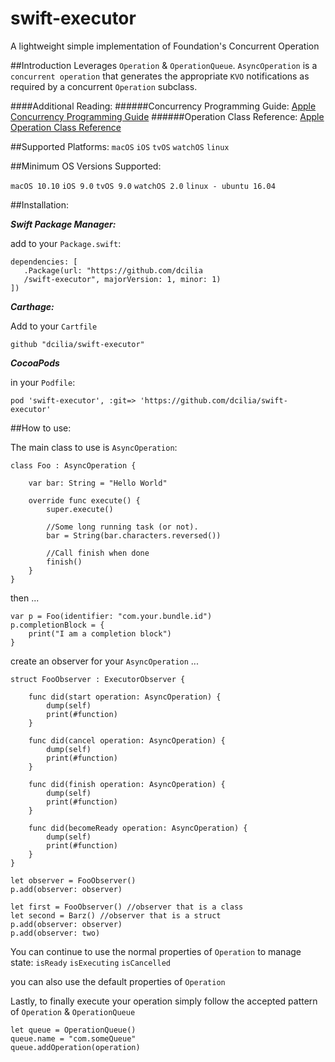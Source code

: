 # swift-executor
A lightweight simple implementation of Foundation's Concurrent Operation

##Introduction
Leverages ``` Operation ``` & ``` OperationQueue ```.  ``` AsyncOperation ``` is a ```concurrent operation``` that generates the appropriate ```KVO``` notifications as required by a concurrent ```Operation``` subclass.

####Additional Reading:
######Concurrency Programming Guide:
[Apple Concurrency Programming Guide](https://developer.apple.com/library/content/documentation/General/Conceptual/ConcurrencyProgrammingGuide/Introduction/Introduction.html#//apple_ref/doc/uid/TP40008091-CH1-SW1)
######Operation Class Reference:
[Apple Operation Class Reference](https://developer.apple.com/reference/foundation/operation)

##Supported Platforms:
```macOS``` ```iOS``` ```tvOS``` ```watchOS``` ```linux```

##Minimum OS Versions Supported:

``` macOS 10.10 ```
``` iOS 9.0 ```
``` tvOS 9.0 ```
``` watchOS 2.0 ```
``` linux - ubuntu 16.04 ```

##Installation:

***Swift Package Manager:***

add to your ```Package.swift```:

```
dependencies: [
   .Package(url: "https://github.com/dcilia
   /swift-executor", majorVersion: 1, minor: 1)
])
```
***Carthage:***

Add to your ```Cartfile```

```
github "dcilia/swift-executor"
```


***CocoaPods***

in your ```Podfile```:

```pod 'swift-executor', :git=> 'https://github.com/dcilia/swift-executor'```

##How to use:

The main class to use is ```AsyncOperation```:

```
class Foo : AsyncOperation {
    
    var bar: String = "Hello World"
    
    override func execute() {
        super.execute()
        
        //Some long running task (or not).
        bar = String(bar.characters.reversed())
        
        //Call finish when done
        finish()
    }
}

```

then ...

```
var p = Foo(identifier: "com.your.bundle.id")
p.completionBlock = {
    print("I am a completion block")
}
```

create an observer for your ```AsyncOperation``` ...

```
struct FooObserver : ExecutorObserver {
    
    func did(start operation: AsyncOperation) {
        dump(self)
        print(#function)
    }
    
    func did(cancel operation: AsyncOperation) {
        dump(self)
        print(#function)
    }
    
    func did(finish operation: AsyncOperation) {
        dump(self)
        print(#function)
    }
    
    func did(becomeReady operation: AsyncOperation) {
        dump(self)
        print(#function)
    }
}
```

```
let observer = FooObserver()
p.add(observer: observer)
```
```
let first = FooObserver() //observer that is a class
let second = Barz() //observer that is a struct
p.add(observer: observer)
p.add(observer: two)
```
You can continue to use the normal properties of ```Operation``` to manage state:
```isReady``` ```isExecuting``` ```isCancelled```

you can also use the default properties of ```Operation```

Lastly, to finally execute your operation simply follow the accepted pattern of ```Operation``` & ```OperationQueue```

```
let queue = OperationQueue()
queue.name = "com.someQueue"
queue.addOperation(operation)
```
   
